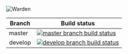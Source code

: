 ![Warden](http://spetz.github.io/img/warden_logo.png)

|Branch             |Build status                                                  
|-------------------|-----------------------------------------------------
|master             |[![master branch build status](https://api.travis-ci.org/warden-stack/Warden.Services.Operations.svg?branch=master)](https://travis-ci.org/warden-stack/Warden.Services.Operations)
|develop            |[![develop branch build status](https://api.travis-ci.org/warden-stack/Warden.Services.Operations.svg?branch=develop)](https://travis-ci.org/warden-stack/Warden.Services.Operations/branches)